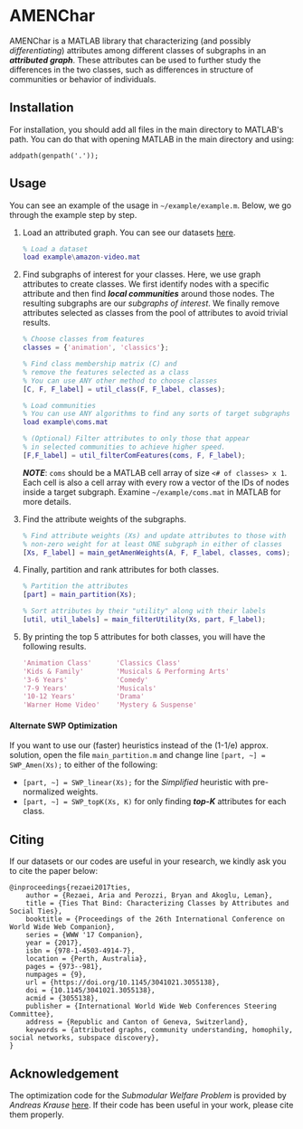 # AMENChar

AMENChar is a MATLAB library that characterizing (and possibly *differentiating*) attributes among different classes 
of subgraphs in an **_attributed graph_**. These attributes can be used to further study the differences in the 
two classes, such as differences in structure of communities or behavior of individuals.

## Installation
For installation, you should add all files in the main directory to MATLAB's path. You can do that with opening MATLAB in the main directory and using:

``addpath(genpath('.'));``

## Usage
You can see an example of the usage in ``~/example/example.m``. Below, we go through the example step by step.

1.  Load an attributed graph. You can see our datasets [here](http://www3.cs.stonybrook.edu/~arezaei/project/amen_char.html#data).

    ```matlab
    % Load a dataset
    load example\amazon-video.mat
    ```
2. Find subgraphs of interest for your classes. Here, we use graph attributes to create classes. We first identify nodes with a specific attribute and then find **_local communities_** around those nodes. The resulting subgraphs are our *subgraphs of interest*. We finally remove attributes selected as classes from the pool of attributes to avoid trivial results.
	
	```matlab
	% Choose classes from features
	classes = {'animation', 'classics'};
	
	% Find class membership matrix (C) and 
	% remove the features selected as a class
	% You can use ANY other method to choose classes
	[C, F, F_label] = util_class(F, F_label, classes);
	
	% Load communities
	% You can use ANY algorithms to find any sorts of target subgraphs here.
	load example\coms.mat
	
	% (Optional) Filter attributes to only those that appear 
	% in selected communities to achieve higher speed.
	[F,F_label] = util_filterComFeatures(coms, F, F_label);
	```
	**_NOTE_**: `coms` should be a MATLAB cell array of size `<# of classes> x 1`. Each cell is also a cell array with every row a vector of the IDs of nodes inside a target subgraph. Examine `~/example/coms.mat` in MATLAB for more details.
3. Find the attribute weights of the subgraphs.

	```matlab
	% Find attribute weights (Xs) and update attributes to those with
	% non-zero weight for at least ONE subgraph in either of classes
	[Xs, F_label] = main_getAmenWeights(A, F, F_label, classes, coms);
	``` 
4. Finally, partition and rank attributes for both classes.
	
	```matlab
	% Partition the attributes
	[part] = main_partition(Xs);
	
	% Sort attributes by their "utility" along with their labels
	[util, util_labels] = main_filterUtility(Xs, part, F_label);
	```
5. By printing the top 5 attributes for both classes, you will have the following results.
	
	```matlab
	'Animation Class'      'Classics Class'              
	'Kids & Family'        'Musicals & Performing Arts'
	'3-6 Years'            'Comedy'                    
	'7-9 Years'            'Musicals'                  
	'10-12 Years'          'Drama'                     
	'Warner Home Video'    'Mystery & Suspense'        
	```

#### **Alternate SWP Optimization**



If you want to use our (faster) heuristics instead of the (1-1/e) approx. solution, open the file ``main_partition.m`` and change line ``[part, ~] = SWP_Amen(Xs);`` to either of the following:

- ``[part, ~] = SWP_linear(Xs);`` for the *Simplified* heuristic with pre-normalized weights.
- ``[part, ~] = SWP_topK(Xs, K)`` for only finding **_top-K_** attributes for each class.


## Citing
If our datasets or our codes are useful in your research, we kindly ask you to cite the paper below:

	@inproceedings{rezaei2017ties,
		author = {Rezaei, Aria and Perozzi, Bryan and Akoglu, Leman},
		title = {Ties That Bind: Characterizing Classes by Attributes and Social Ties},
		booktitle = {Proceedings of the 26th International Conference on World Wide Web Companion},
		series = {WWW '17 Companion},
		year = {2017},
		isbn = {978-1-4503-4914-7},
		location = {Perth, Australia},
		pages = {973--981},
		numpages = {9},
		url = {https://doi.org/10.1145/3041021.3055138},
		doi = {10.1145/3041021.3055138},
		acmid = {3055138},
		publisher = {International World Wide Web Conferences Steering Committee},
		address = {Republic and Canton of Geneva, Switzerland},
		keywords = {attributed graphs, community understanding, homophily, social networks, subspace discovery},
	} 

## Acknowledgement
The optimization code for the *Submodular Welfare Problem* is provided by *Andreas Krause* [here](https://www.mathworks.com/matlabcentral/fileexchange/20504-submodular-function-optimization). If their code has been useful in your work, please cite them properly.

